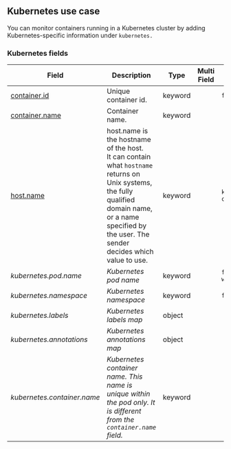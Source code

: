 ## Kubernetes use case

You can monitor containers running in a Kubernetes cluster by adding Kubernetes-specific information under `kubernetes.`


### <a name="kubernetes"></a> Kubernetes fields


| Field  | Description  | Type  | Multi Field  | Example  |
|---|---|---|---|---|
| [container.id](https://github.com/elastic/ecs#container.id)  | Unique container id.  | keyword  |   | `fdbef803fa2b`  |
| [container.name](https://github.com/elastic/ecs#container.name)  | Container name.  | keyword  |   |   |
| [host.name](https://github.com/elastic/ecs#host.name)  | host.name is the hostname of the host.<br/>It can contain what `hostname` returns on Unix systems, the fully qualified domain name, or a name specified by the user. The sender decides which value to use.  | keyword  |   | `kube-high-cpu-42`  |
| <a name="kubernetes.pod.name"></a>*kubernetes.pod.name*  | *Kubernetes pod name*  | keyword  |   | `foo-webserver`  |
| <a name="kubernetes.namespace"></a>*kubernetes.namespace*  | *Kubernetes namespace*  | keyword  |   | `foo-team`  |
| <a name="kubernetes.labels"></a>*kubernetes.labels*  | *Kubernetes labels map*  | object  |   |   |
| <a name="kubernetes.annotations"></a>*kubernetes.annotations*  | *Kubernetes annotations map*  | object  |   |   |
| <a name="kubernetes.container.name"></a>*kubernetes.container.name*  | *Kubernetes container name. This name is unique within the pod only. It is different from the `container.name` field.*  | keyword  |   |   |



